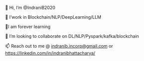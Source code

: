 👋 Hi, I’m @IndraniB2020

👀 I’work in Blockchain/NLP/DeepLearning/LLM

🌱I am forever learning

💞️ I’m looking to collaborate on DL/NLP/Pyspark/kafka/blockchain

📫 Reach out to me @ indranib.incorp@gmail.com or https://linkedin.com/in/indranibhattacharya/
